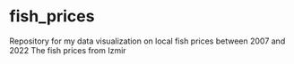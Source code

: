 # fish_prices
Repository for my  data visualization on local fish prices between 2007 and 2022
The fish prices from Izmir

